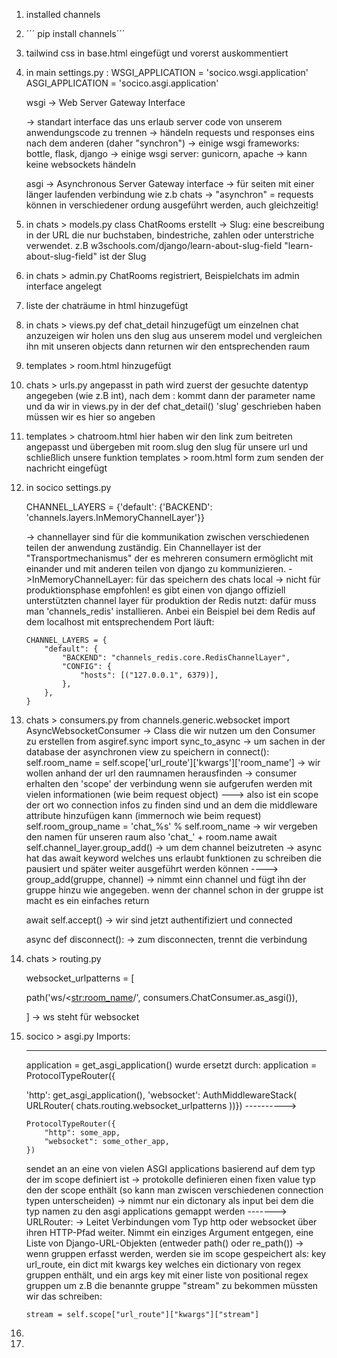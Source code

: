 1. installed channels
2. ´´´ pip install channels´´´
3. tailwind css in base.html eingefügt und vorerst auskommentiert
4. in main settings.py :
   WSGI_APPLICATION = 'socico.wsgi.application'
   ASGI_APPLICATION = 'socico.asgi.application'

   wsgi -> Web Server Gateway Interface

   -> standart interface das uns erlaub server code von unserem anwendungscode zu trennen
   -> händeln requests und responses eins nach dem anderen (daher "synchron")
   -> einige wsgi frameworks: bottle, flask, django
   -> einige wsgi server: gunicorn, apache
   -> kann keine websockets händeln

   asgi -> Asynchronous Server Gateway interface
   -> für seiten mit einer länger laufenden verbindung wie z.b chats
   -> "asynchron" = requests können in verschiedener ordung ausgeführt werden, auch gleichzeitig!
5. in chats > models.py
   class ChatRooms erstellt
   -> Slug:
   eine bescreibung in der URL die nur buchstaben, bindestriche, zahlen oder unterstriche verwendet.
   z.B w3schools.com/django/learn-about-slug-field
   "learn-about-slug-field" ist der Slug
6. in chats > admin.py
   ChatRooms registriert, Beispielchats im admin interface angelegt
7. liste der chaträume in html hinzugefügt
8. in chats > views.py
   def chat_detail hinzugefügt um einzelnen chat anzuzeigen
   wir holen uns den slug aus unserem model und vergleichen ihn mit unseren objects dann returnen wir den entsprechenden raum
9. templates > room.html hinzugefügt
10. chats > urls.py angepasst
    in path wird zuerst der gesuchte datentyp angegeben (wie z.B int), nach dem : kommt dann der parameter name und da wir in views.py in der def chat_detail() 'slug' geschrieben haben müssen wir es hier so angeben
11. templates > chatroom.html
    hier haben wir den link zum beitreten angepasst und übergeben mit room.slug den slug für unsere url und schließlich unsere funktion
    templates > room.html
    form zum senden der nachricht eingefügt
12. in socico settings.py

    CHANNEL_LAYERS =
    {'default':
    {'BACKEND': 'channels.layers.InMemoryChannelLayer'}}

    -> channellayer sind für die kommunikation zwischen verschiedenen teilen der anwendung zuständig. Ein Channellayer ist der "Transportmechanismus" der es mehreren consumern ermöglicht mit einander und mit anderen teilen von django zu kommunizieren.
    ->InMemoryChannelLayer:
    für das speichern des chats local -> nicht für produktionsphase empfohlen!
    es gibt einen von django offiziell unterstützten channel layer für produktion der Redis nutzt:
    dafür muss man 'channels_redis' installieren. Anbei ein Beispiel bei dem Redis auf dem localhost mit entsprechendem Port läuft:

    ```
    CHANNEL_LAYERS = {
        "default": {
            "BACKEND": "channels_redis.core.RedisChannelLayer",
            "CONFIG": {
                "hosts": [("127.0.0.1", 6379)],
            },
        },
    }
    ```
13. chats > consumers.py
    from channels.generic.websocket import AsyncWebsocketConsumer
    -> Class die wir nutzen um den Consumer zu erstellen
    from asgiref.sync import sync_to_async
    -> um sachen in der database der asynchronen view zu speichern
    in connect():
    self.room_name = self.scope['url_route']['kwargs']['room_name']
    -> wir wollen anhand der url den raumnamen herausfinden
    -> consumer erhalten den 'scope' der verbindung wenn sie aufgerufen werden mit vielen informationen (wie beim request object)
    ---> also ist ein scope der ort wo connection infos zu finden sind und an dem die middleware attribute hinzufügen kann (immernoch wie beim request)
    self.room_group_name = 'chat_%s' % self.room_name
    -> wir vergeben den namen für unseren raum also 'chat_' + room.name
    await self.channel_layer.group_add()
    -> um dem channel beizutreten
    -> async hat das await keyword welches uns erlaubt funktionen zu schreiben die pausiert und später weiter ausgeführt werden können
    ----> group_add(gruppe, channel)
    -> nimmt einn channel und fügt ihn der gruppe hinzu wie angegeben. wenn der channel schon in der gruppe ist macht es ein einfaches return

    await self.accept()
    -> wir sind jetzt authentifiziert und connected

    async def disconnect():
    -> zum disconnecten, trennt die verbindung
14. chats > routing.py

    websocket_urlpatterns = [

    path('ws/<[str:room_name](str:room_name)/', consumers.ChatConsumer.as_asgi()),

    ]
    -> ws steht für websocket
15. socico > asgi.py
    Imports:

    ---

    application = get_asgi_application()
    wurde ersetzt durch:
    application = ProtocolTypeRouter({

    'http': get_asgi_application(),
    'websocket': AuthMiddlewareStack(
    URLRouter(
    chats.routing.websocket_urlpatterns
    ))})
    ---------->


    ```
    ProtocolTypeRouter({
        "http": some_app,
        "websocket": some_other_app,
    })
    ```
    sendet an an eine von vielen ASGI applications basierend auf dem typ der im scope definiert ist
    -> protokolle definieren einen fixen value typ den der scope enthält (so kann man zwiscen verschiedenen connection typen unterscheiden)
    -> nimmt nur ein dictonary als input bei dem die typ namen zu den asgi applications gemappt werden
    ------->
    URLRouter:
    -> Leitet Verbindungen vom Typ http oder websocket über ihren HTTP-Pfad weiter. Nimmt ein einziges Argument entgegen, eine Liste von Django-URL-Objekten (entweder path() oder re_path())
    -> wenn gruppen erfasst werden, werden sie im scope gespeichert als:
    key url_route,
    ein dict mit kwargs key welches ein dictionary von regex gruppen enthält,
    und ein args key mit einer liste von positional regex gruppen
    um z.B die benannte gruppe "stream" zu bekommen müssten wir das schreiben:

    ```
    stream = self.scope["url_route"]["kwargs"]["stream"]
    ```
16. 
17.
